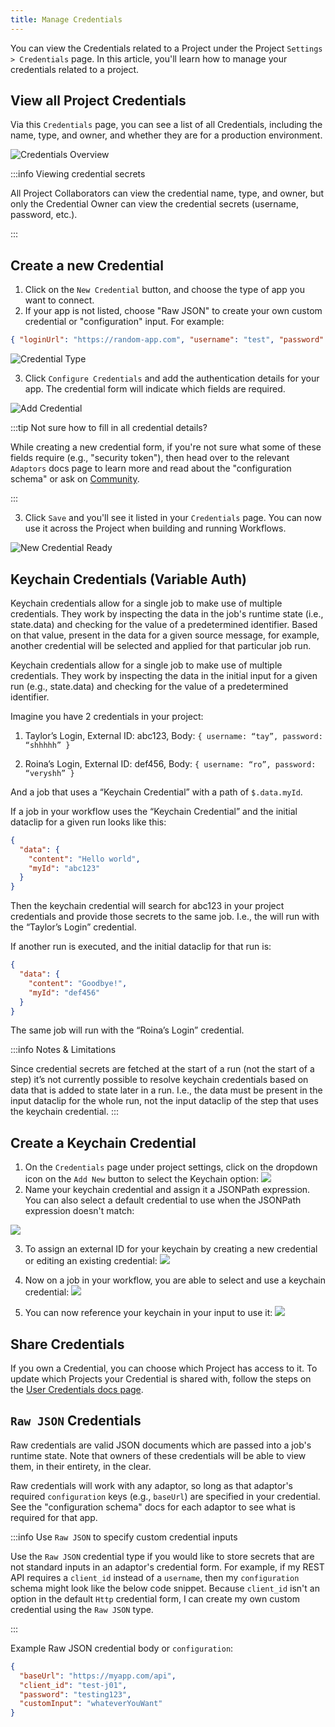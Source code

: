 ```yaml
---
title: Manage Credentials
---
```


You can view the Credentials related to a Project under the Project
`Settings > Credentials` page. In this article, you'll learn how to manage your
credentials related to a project.

## View all Project Credentials

Via this `Credentials` page, you can see a list of all Credentials, including
the name, type, and owner, and whether they are for a production environment.

![Credentials Overview](/img/lightning_credentials_overview.webp)

:::info Viewing credential secrets

All Project Collaborators can view the credential name, type, and owner, but
only the Credential Owner can view the credential secrets (username, password,
etc.).

:::

## Create a new Credential

1. Click on the `New Credential` button, and choose the type of app you want to
   connect.
2. If your app is not listed, choose "Raw JSON" to create your own custom
   credential or "configuration" input. For example:

```json
{ "loginUrl": "https://random-app.com", "username": "test", "password": "pwd" }
```

![Credential Type](/img/lightning_choose_cred_type.webp)

3. Click `Configure Credentials` and add the authentication details for your
   app. The credential form will indicate which fields are required.

![Add Credential](/img/lightning_add_cred.webp)

:::tip Not sure how to fill in all credential details?

While creating a new credential form, if you're not sure what some of these
fields require (e.g., "security token"), then head over to the relevant
`Adaptors` docs page to learn more and read about the "configuration schema" or
ask on [Community](https://community.openfn.org).

:::

3. Click `Save` and you'll see it listed in your `Credentials` page. You can now
   use it across the Project when building and running Workflows.

![New Credential Ready](/img/lightning_new_cred_ready.webp)

##  Keychain Credentials (Variable Auth)

Keychain credentials allow for a single job to make use of multiple credentials. They work by inspecting the data in the job's runtime state (i.e., state.data) and checking for the value of a predetermined identifier. Based on that value, present in the data for a given source message, for example, another credential will be selected and applied for that particular job run.

Keychain credentials allow for a single job to make use of multiple credentials. They work by inspecting the data in the initial input for a given run (e.g., state.data) and checking for the value of a predetermined identifier.

Imagine you have 2 credentials in your project:

1. Taylor’s Login, External ID: abc123, Body: `{ username: “tay”, password: “shhhhh” }`

2. Roina’s Login, External ID: def456, Body: `{ username: “ro”, password: “veryshh” }`

And a job that uses a “Keychain Credential” with a path of `$.data.myId`.

If a job in your workflow uses the “Keychain Credential” and the initial dataclip for a given run looks like this:
```json
{
  "data": {
    "content": "Hello world",
    "myId": "abc123"
  }
}
```
Then the keychain credential will search for abc123 in your project credentials and provide those secrets to the same job. I.e., the will run with the “Taylor’s Login” credential.

If another run is executed, and the initial dataclip for that run is:
```json
{
  "data": {
    "content": "Goodbye!",
    "myId": "def456"
  }
}
```
The same job will run with the “Roina’s Login” credential.

:::info Notes & Limitations

Since credential secrets are fetched at the start of a run (not the start of a step) it’s not currently possible to resolve keychain credentials based on data that is added to state later in a run. I.e., the data must be present in the input dataclip for the whole run, not the input dataclip of the step that uses the keychain credential.
:::

## Create a Keychain Credential
1. On the `Credentials` page under project settings, click on the dropdown icon on the `Add New` button to select the Keychain option:
![](/img/keychain_credential_dropdown.webp)
2. Name your keychain credential and assign it a JSONPath expression. You can also select a default credential to use when the JSONPath expression doesn't match:

![](/img/keychain_modal.webp)

3. To assign an external ID for your keychain by creating a new credential or editing an existing credential:
![](/img/assign_externalID.webp)

4. Now on a job in your workflow, you are able to select and use a keychain credential:
![](/img/keychain_selection.webp)

5. You can now reference your keychain in your input to use it:
![](/img/keychain_input.webp)

## Share Credentials

If you own a Credential, you can choose which Project has access to it. To
update which Projects your Credential is shared with, follow the steps on the
[User Credentials docs page](/documentation/user-credentials).


## `Raw JSON` Credentials

Raw credentials are valid JSON documents which are passed into a job's runtime
state. Note that owners of these credentials will be able to view them, in their
entirety, in the clear.

Raw credentials will work with any adaptor, so long as that adaptor's required
`configuration` keys (e.g., `baseUrl`) are specified in your credential. See the
"configuration schema" docs for each adaptor to see what is required for that
app.

:::info Use `Raw JSON` to specify custom credential inputs

Use the `Raw JSON` credential type if you would like to store secrets that are
not standard inputs in an adaptor's credential form. For example, if my REST API
requires a `client_id` instead of a `username`, then my `configuration` schema
might look like the below code snippet. Because `client_id` isn't an option in
the default `Http` credential form, I can create my own custom credential using
the `Raw JSON` type.

:::

Example Raw JSON credential body or `configuration`:

```json
{
  "baseUrl": "https://myapp.com/api",
  "client_id": "test-j01",
  "password": "testing123",
  "customInput": "whateverYouWant"
}
```
